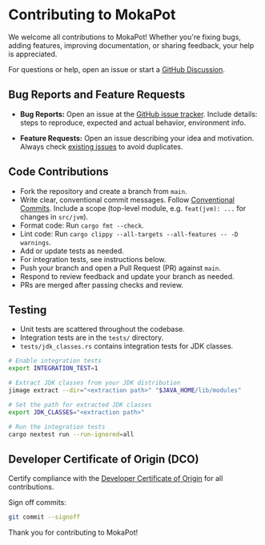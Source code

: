 # Contributing to MokaPot

We welcome all contributions to MokaPot! Whether you're fixing bugs, adding features, improving documentation, or sharing feedback, your help is appreciated.

For questions or help, open an issue or start a [GitHub Discussion](https://github.com/henryhchchc/mokapot/discussions).

## Bug Reports and Feature Requests

- **Bug Reports:**
  Open an issue at the [GitHub issue tracker](https://github.com/henryhchchc/mokapot/issues). Include details: steps to reproduce, expected and actual behavior, environment info.

- **Feature Requests:**
  Open an issue describing your idea and motivation. Always check [existing issues](https://github.com/henryhchchc/mokapot/issues) to avoid duplicates.

## Code Contributions

- Fork the repository and create a branch from `main`.
- Write clear, conventional commit messages.
  Follow [Conventional Commits](https://www.conventionalcommits.org/).
  Include a scope (top-level module, e.g. `feat(jvm): ...` for changes in `src/jvm`).
- Format code:
  Run `cargo fmt --check`.
- Lint code:
  Run `cargo clippy --all-targets --all-features -- -D warnings`.
- Add or update tests as needed.
- For integration tests, see instructions below.
- Push your branch and open a Pull Request (PR) against `main`.
- Respond to review feedback and update your branch as needed.
- PRs are merged after passing checks and review.

## Testing

- Unit tests are scattered throughout the codebase.
- Integration tests are in the `tests/` directory.
- `tests/jdk_classes.rs` contains integration tests for JDK classes.

```bash
# Enable integration tests
export INTEGRATION_TEST=1

# Extract JDK classes from your JDK distribution
jimage extract --dir="<extraction path>" "$JAVA_HOME/lib/modules"

# Set the path for extracted JDK classes
export JDK_CLASSES="<extraction path>"

# Run the integration tests
cargo nextest run --run-ignored=all
```

## Developer Certificate of Origin (DCO)

Certify compliance with the [Developer Certificate of Origin](https://developercertificate.org) for all contributions.

Sign off commits:

```bash
git commit --signoff
```

Thank you for contributing to MokaPot!
